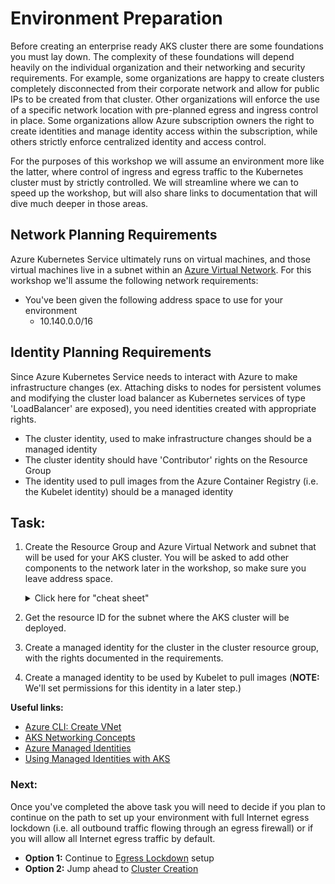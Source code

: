 # Environment Preparation

Before creating an enterprise ready AKS cluster there are some foundations you must lay down. The complexity of these foundations will depend heavily on the individual organization and their networking and security requirements. For example, some organizations are happy to create clusters completely disconnected from their corporate network and allow for public IPs to be created from that cluster. Other organizations will enforce the use of a specific network location with pre-planned egress and ingress control in place. Some organizations allow Azure subscription owners the right to create identities and manage identity access within the subscription, while others strictly enforce centralized identity and access control.

For the purposes of this workshop we will assume an environment more like the latter, where control of ingress and egress traffic to the Kubernetes cluster must by strictly controlled. We will streamline where we can to speed up the workshop, but will also share links to documentation that will dive much deeper in those areas.

## Network Planning Requirements

Azure Kubernetes Service ultimately runs on virtual machines, and those virtual machines live in a subnet within an [Azure Virtual Network](https://docs.microsoft.com/en-us/azure/virtual-network/virtual-networks-overview). For this workshop we'll assume the following network requirements:

* You've been given the following address space to use for your environment 
  * 10.140.0.0/16

## Identity Planning Requirements

Since Azure Kubernetes Service needs to interact with Azure to make infrastructure changes (ex. Attaching disks to nodes for persistent volumes and modifying the cluster load balancer as Kubernetes services of type 'LoadBalancer' are exposed), you need identities created with appropriate rights.

* The cluster identity, used to make infrastructure changes should be a managed identity
* The cluster identity should have 'Contributor' rights on the Resource Group
* The identity used to pull images from the Azure Container Registry (i.e. the Kubelet identity) should be a managed identity

## Task:

1. Create the Resource Group and Azure Virtual Network and subnet that will be used for your AKS cluster. You will be asked to add other components to the network later in the workshop, so make sure you leave address space.

    <details>
      <summary>Click here for "cheat sheet"</summary>

      ### Resource Group Creation

      All resource in Azure are placed in a resource group, so we need to start there before creating any other resources:

      ```bash
      # Resource Group Creation
      RG=RedDogAKSWorkshop
      LOC=eastus
      az group create -g $RG -l $LOC
      ```

      In later steps we may need the Azure Resource ID for the Resource Group. Here's how we get that:

      ```bash
      # Get the resource group id
      RG_ID=$(az group show -g $RG -o tsv --query id)
      ```

      ### VNet/Subnet Creation

      Using the resource group we created previously, we create the Vnet and Subnet for both the AKS cluster and for the Azure Firewall.


    </details>   

2. Get the resource ID for the subnet where the AKS cluster will be deployed.
3. Create a managed identity for the cluster in the cluster resource group, with the rights documented in the requirements.
4. Create a managed identity to be used by Kubelet to pull images (**NOTE:** We'll set permissions for this identity in a later step.)

**Useful links:**

* [Azure CLI: Create VNet](https://docs.microsoft.com/en-us/cli/azure/network/vnet?view=azure-cli-latest#az-network-vnet-create)
* [AKS Networking Concepts](https://docs.microsoft.com/en-us/azure/aks/concepts-network)
* [Azure Managed Identities](https://docs.microsoft.com/en-us/azure/active-directory/managed-identities-azure-resources/overview)
* [Using Managed Identities with AKS](https://docs.microsoft.com/en-us/azure/aks/use-managed-identity)

### Next:

Once you've completed the above task you will need to decide if you plan to continue on the path to set up your environment with full Internet egress lockdown (i.e. all outbound traffic flowing through an egress firewall) or if you will allow all Internet egress traffic by default.

* **Option 1:** Continue to [Egress Lockdown](./egress-lockdown.md) setup
* **Option 2:** Jump ahead to [Cluster Creation](./cluster-creation.md)
